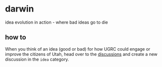 # darwin
idea evolution in action - where bad ideas go to die

## how to

When you think of an idea (good or bad) for how UGRC could engage or improve the citizens of Utah, head over to the [discussions](https://github.com/agrc/darwin/discussions/new) and create a new discussion in the `idea` category. 
